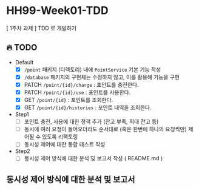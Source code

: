 # HH99-Week01-TDD
[ 1주차 과제 ] TDD 로 개발하기 

## 🔥 TODO
- Default
  - [X] `/point` 패키지 (디렉토리) 내에 `PointService` 기본 기능 작성
  - [X] `/database` 패키지의 구현체는 수정하지 않고, 이를 활용해 기능을 구현
  - [X] PATCH  `/point/{id}/charge` : 포인트를 충전한다.
  - [X] PATCH `/point/{id}/use` : 포인트를 사용한다.
  - [X] GET `/point/{id}` : 포인트를 조회한다.
  - [X] GET `/point/{id}/histories` : 포인트 내역을 조회한다.
- Step1
  - [ ] 포인트 충전, 사용에 대한 정책 추가 (잔고 부족, 최대 잔고 등)
  - [ ] 동시에 여러 요청이 들어오더라도 순서대로 (혹은 한번에 하나의 요청씩만) 제어될 수 있도록 리팩토링
  - [ ] 동시성 제어에 대한 통합 테스트 작성
- Step2
  - [ ] 동시성 제어 방식에 대한 분석 및 보고서 작성 ( README.md )
 
## 동시성 제어 방식에 대한 분석 및 보고서
